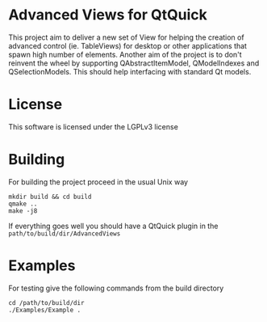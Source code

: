 # Advanced Views for QtQuick

This project aim to deliver a new set of View for helping
the creation of advanced control (ie. TableViews) for desktop
or other applications that spawn high number of elements.
Another aim of the project is to don't reinvent the wheel
by supporting QAbstractItemModel, QModelIndexes and QSelectionModels.
This should help interfacing with standard Qt models.

# License
This software is licensed under the LGPLv3 license

# Building
For building the project proceed in the usual Unix way
```
mkdir build && cd build
qmake ..
make -j8
```
If everything goes well you should have a QtQuick plugin in 
the `path/to/build/dir/AdvancedViews`

# Examples
For testing give the following commands from the build directory
```
cd /path/to/build/dir
./Examples/Example .
```
